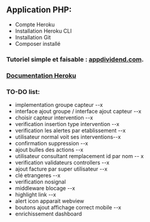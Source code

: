 ## Application PHP:

- Compte Heroku
- Installation Heroku CLI
- Installation Git
- Composer installé

### Tutoriel simple et faisable : [appdividend.com](https://appdividend.com/2018/04/17/how-to-deploy-laravel-project-on-heroku/#Deploy_Laravel_Project_On_Heroku).

### [Documentation Heroku](https://devcenter.heroku.com/articles/getting-started-with-php)

### TO-DO list:

- implementation groupe capteur --x
- interface ajout groupe / interface ajout capteur --x
- choisir capteur intervention --x
- verification insertion type intervention --x
- verification les alertes par etablissement --x
- utilisateur normal voit ses interventions--x
- confirmation suppression --x
- ajout bulles des actions --x
- utilisateur consultant remplacement id par nom -- x
- verification validateurs controllers --x
- ajout facture par super utilisateur --x
- clé etrangeres --x 
- verification nosignal
- middleware blocage --x 
- highlight link --x
- alert icon apparait webview
- boutons ajout affichage correct mobile --x
- enrichissement dashboard
